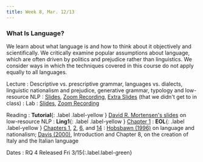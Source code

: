 ```yaml
---
title: Week 8, Mar. 12/13
---
```


### What Is Language?

We learn about what language is and how to think about it objectively and scientifically. We critically examine popular assumptions about language, which are often driven by politics and prejudice rather than linguistics. We consider ways in which the techniques covered in this course do not apply equally to all languages.

Lecture
: Descriptive vs. prescriptive grammar, languages vs. dialects, linguistic nationalism and prejudice, generative grammar, typology and low-resource NLP
: [Slides](https://drive.google.com/file/d/1X_BmUWSwl3_NJC9uN1AWkJ2Y_FYV0ZTF/view?usp=drive_link), [Zoom Recording](https://nyu.zoom.us/rec/share/eOR8PPtmmb32PtapN1Ywigqu4-dH8blkeILdcW77IBkWB9Fygq-CM_RmnhowS8yT.cwILvlFo4lxQROqW), [Extra Slides](https://drive.google.com/file/d/1puGVIQKpJr639EPkh-ZQdHkOjnEjAhmk/view?usp=drive_link) (that we didn't get to in class)
: Lab
: [Slides](https://docs.google.com/presentation/d/12cKCNrOuyzHax36qMfPF-O0Nb-UiBPiiPCAsfmPqoEU/edit?usp=sharing), [Zoom Recording](https://nyu.zoom.us/rec/share/cIExQVJsQAgvSgM6ugY6WYTmDzO1Z8w5lUT4Va-J4xIX4GvAjSaFkXNRXwz2_eUF.pkaGnZiN6hzwr32P)

Reading
: **Tutorial**{: .label .label-yellow } [David R. Mortensen's slides](http://demo.clab.cs.cmu.edu/algo4nlp20/slides/low-resource-nlp.pdf) on low-resource NLP
: **Ling1**{: .label .label-yellow } [Chapter 1](https://link.springer.com/chapter/10.1007/978-3-031-02150-3_1)
: **EOL**{: .label .label-yellow } [Chapters 1](https://ecampusontario.pressbooks.pub/essentialsoflinguistics2/part/chapter-1-language-science/), [2](https://ecampusontario.pressbooks.pub/essentialsoflinguistics2/part/chapter-2-language-power-privilege/), [6](https://ecampusontario.pressbooks.pub/essentialsoflinguistics2/part/chapter-6-syntax/), and [14](https://ecampusontario.pressbooks.pub/essentialsoflinguistics2/part/chapter-14-historical-linguistics/)
: [Hobsbawn (1996)](https://www.jstor.org/stable/40971324) on language and nationalism; [Davis (2000)](https://search.library.nyu.edu/view/action/uresolver.do?operation=resolveService&package_service_id=24317922320007876&institutionId=7876&customerId=7870&VE=true), Introduction and Chapter 8, on the creation of Italy and the Italian language

Dates
: <span>RQ 4 Released Fri 3/15</span>{:.label.label-green}